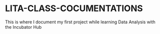 # LITA-CLASS-COCUMENTATIONS
This is where I document my first project while learning Data Analysis with the Incubator Hub
